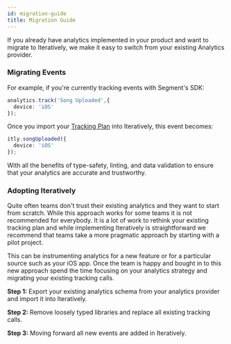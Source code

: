 ```yaml
---
id: migration-guide
title: Migration Guide
---
```


If you already have analytics implemented in your product and want to migrate to Iteratively, we make it easy to switch from your existing Analytics provider.

### Migrating Events

For example, if you're currently tracking events with Segment's SDK: 

```ts
analytics.track('Song Uploaded',{
  device: 'iOS'
});
``` 

Once you import your [Tracking Plan](/creating-your-tracking-plan) into Iteratively, this event becomes: 

```ts
itly.songUploaded({
  device: 'iOS'
});
```

With all the benefits of type-safety, linting, and data validation to ensure that your analytics are accurate and trustworthy.

<!-- Consider showing example for Identify, Group, Page
https://segment.com/guides/how-to-guides/migrate-from-other-tools/
 -->


### Adopting Iteratively

Quite often teams don't trust their existing analytics and they want to start from scratch. While this approach works for some teams it is not recommended for everybody. It is a lot of work to rethink your existing tracking plan and while implementing Iteratively is straightforward we recommend that teams take a more pragmatic approach by starting with a pilot project.

This can be instrumenting analytics for a new feature or for a particular source such as your iOS app. Once the team is happy and bought in to this new approach spend the time focusing on your analytics strategy and migrating your existing tracking calls.

**Step 1:** Export your existing analytics schema from your analytics provider and import it into Iteratively. 

**Step 2:** Remove loosely typed libraries and replace all existing tracking calls.

**Step 3:** Moving forward all new events are added in Iteratively.